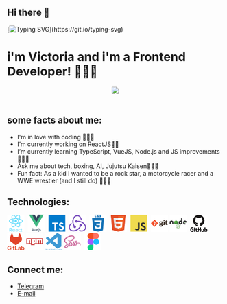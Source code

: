## Hi there 👋
[![Typing SVG](https://readme-typing-svg.herokuapp.com?size=24&width=600&lines=Welcome+To+Victoria's+Github+Profile..)](https://git.io/typing-svg)
<h1>
i'm Victoria and i'm a Frontend Developer! 👩🏻‍💻
</h1>
<div id="header" align="center">
  <img src="https://i.giphy.com/media/v1.Y2lkPTc5MGI3NjExd2JsZWxrbnR3aHhoaTh4M2t6eTNpODBkMzdldGZleWhjY3VyMXp0eiZlcD12MV9pbnRlcm5hbF9naWZfYnlfaWQmY3Q9Zw/scZPhLqaVOM1qG4lT9/giphy.gif" width="300"/>
</div>
<br>
<h2>some facts about me:</h2>
<ul>
  <li>I'm in love with coding 👩🏻‍💻</li>
  <li>I’m currently working on ReactJS🧞‍♀️</li>
  <li>I’m currently learning TypeScript, VueJS, Node.js and JS improvements👩🏻‍🏫</li>
  <li>Ask me about tech, boxing, AI, Jujutsu Kaisen🏄🏻‍♀️</li>
  <li>Fun fact: As a kid I wanted to be a rock star, a motorcycle racer and a WWE wrestler (and I still do) 👩🏻‍🎤</li>
</ul>

<h2> Technologies: </h2>
<div>
  <img src="https://github.com/devicons/devicon/blob/master/icons/react/react-original-wordmark.svg" title="React" alt="React" width="40" height="40"/>&nbsp;
  <img src="https://github.com/devicons/devicon/blob/master/icons/vuejs/vuejs-original-wordmark.svg" title="Vuejs" alt="React" width="40" height="40"/>&nbsp;
  <img src="https://github.com/devicons/devicon/blob/master/icons/typescript/typescript-original.svg" title="TypeScript" alt="React" width="40" height="40"/>&nbsp;
  <img src="https://github.com/devicons/devicon/blob/master/icons/redux/redux-original.svg" title="Redux" alt="Redux " width="40" height="40"/>&nbsp;
  <img src="https://github.com/devicons/devicon/blob/master/icons/css3/css3-plain-wordmark.svg"  title="CSS3" alt="CSS" width="40" height="40"/>&nbsp;
  <img src="https://github.com/devicons/devicon/blob/master/icons/html5/html5-original.svg" title="HTML5" alt="HTML" width="40" height="40"/>&nbsp;
  <img src="https://github.com/devicons/devicon/blob/master/icons/javascript/javascript-original.svg" title="JavaScript" alt="JavaScript" width="40" height="40"/>&nbsp;
  <img src="https://github.com/devicons/devicon/blob/master/icons/git/git-original-wordmark.svg" title="Git" **alt="Git" width="40" height="40"/>
   <img src="https://github.com/devicons/devicon/blob/master/icons/nodejs/nodejs-original-wordmark.svg" title="NodeJS" alt="NodeJS" width="40" height="40"/>&nbsp;
  <img src="https://github.com/devicons/devicon/blob/master/icons/github/github-original-wordmark.svg" title="Github" alt="Github" width="40" height="40"/>
  <img src="https://github.com/devicons/devicon/blob/master/icons/gitlab/gitlab-plain-wordmark.svg" title="Gitlab" alt="Gitlab" width="40" height="40"/>
  <img src="https://github.com/devicons/devicon/blob/master/icons/npm/npm-original-wordmark.svg" title="npm" alt="npm" width="40" height="40"/>
  <img src="https://github.com/devicons/devicon/blob/master/icons/vscode/vscode-plain-wordmark.svg" title="vscode" alt="vscode" width="40" height="40"/>
  <img src="https://github.com/devicons/devicon/blob/master/icons/sass/sass-original.svg" title="Sass" alt="Sass" width="40" height="40"/>&nbsp;
  <img src="https://github.com/devicons/devicon/blob/master/icons/figma/figma-original.svg" title="figma" alt="figma" width="40" height="40"/>&nbsp;
</div>

<h2>Connect me:</h2>
<ul>
 <li><a href="https://t.me/helluvaboss_xvz">Telegram</a></li>
 <li><a href="mailto:dianaprins179@gmail.com">E-mail</a></li>
</ul>
